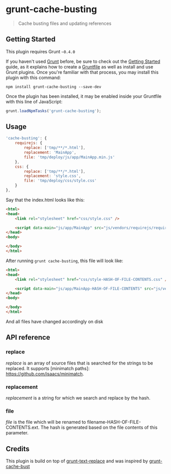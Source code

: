 grunt-cache-busting
===================
> Cache busting files and updating references

## Getting Started
This plugin requires Grunt `~0.4.0`

If you haven't used [Grunt](http://gruntjs.com/) before, be sure to check out the [Getting Started](http://gruntjs.com/getting-started) guide, as it explains how to create a [Gruntfile](http://gruntjs.com/sample-gruntfile) as well as install and use Grunt plugins. Once you're familiar with that process, you may install this plugin with this command:

```shell
npm install grunt-cache-busting --save-dev
```

Once the plugin has been installed, it may be enabled inside your Gruntfile with this line of JavaScript:

```js
grunt.loadNpmTasks('grunt-cache-busting');
```

[grunt]: http://gruntjs.com/
[getting_started]: https://github.com/gruntjs/grunt/wiki/Getting-started#the-gruntfile


## Usage

```javascript
'cache-busting': {
	requirejs: {
		replace: ['tmp/**/*.html'],
		replacement: 'MainApp',
		file: 'tmp/deploy/js/app/MainApp.min.js'
	},
	css: {
		replace: ['tmp/**/*.html'],
		replacement: 'style.css',
		file: 'tmp/deploy/css/style.css'
	}
},
```

Say that the index.html looks like this:

```html
<html>
<head>
	<link rel="stylesheet" href="css/style.css" />

	<script data-main="js/app/MainApp" src="js/vendors/requirejs/require.js"></script>
</head>
<body>

</body>
</html>
```

After running ```grunt cache-busting```, this file will look like:
```html
<html>
<head>
	<link rel="stylesheet" href="css/style-HASH-OF-FILE-CONTENTS.css" />

	<script data-main="js/app/MainApp-HASH-OF-FILE-CONTENTS" src="js/vendors/requirejs/require.js"></script>
</head>
<body>

</body>
</html>
```

And all files have changed accordingly on disk

## API reference
### replace
*replace* is an array of source files that is searched for the strings to be replaced.
It supports [minimatch paths]: https://github.com/isaacs/minimatch.

### replacement
*replacement* is a string for which we search and replace by the hash.

### file
*file* is the file which will be renamed to filename-HASH-OF-FILE-CONTENTS.ext. The hash is generated based on the file
contents of this parameter.

## Credits
This plugin is build on top of [grunt-text-replace](https://github.com/yoniholmes/grunt-text-replace/) and was inspired by [grunt-cache-bust](https://github.com/hollandben/grunt-cache-bust)
